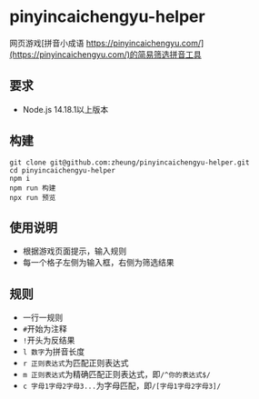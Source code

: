 # pinyincaichengyu-helper
网页游戏[拼音小成语 https://pinyincaichengyu.com/](https://pinyincaichengyu.com/)的简易筛选拼音工具

## 要求
- Node.js 14.18.1以上版本

## 构建
````shell
git clone git@github.com:zheung/pinyincaichengyu-helper.git
cd pinyincaichengyu-helper
npm i
npm run 构建
npx run 预览
````

## 使用说明
- 根据游戏页面提示，输入规则
- 每一个格子左侧为输入框，右侧为筛选结果

## 规则
- 一行一规则
- `#`开始为注释
- `!`开头为反结果
- `l 数字`为拼音长度
- `r 正则表达式`为匹配正则表达式
- `m 正则表达式`为精确匹配正则表达式，即`/^你的表达式$/`
- `c 字母1字母2字母3...`为字母匹配，即`/[字母1字母2字母3]/`